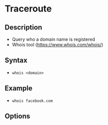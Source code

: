 # Traceroute

## Description

- Query who a domain name is registered
- Whois tool (https://www.whois.com/whois/)

## Syntax

- `whois <domain>`

## Example

- `whois facebook.com`

## Options

